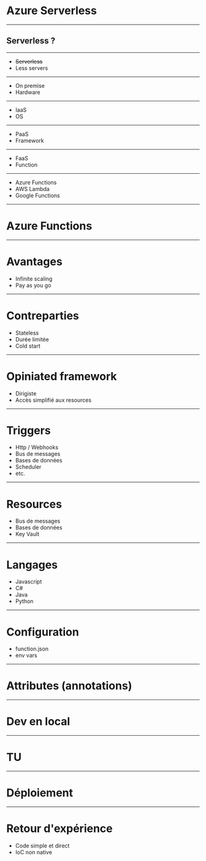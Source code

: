 # Azure Serverless

---

## Serverless ?

---

* <del>Serverless</del>
* Less servers <!-- .element: class="fragment" -->

---

* On premise
* Hardware <!-- .element: class="fragment" -->

---

* IaaS
* OS <!-- .element: class="fragment" -->

---

* PaaS
* Framework <!-- .element: class="fragment" -->

---

* FaaS
* Function <!-- .element: class="fragment" -->

---

* Azure Functions
* AWS Lambda <!-- .element: class="fragment" -->
* Google Functions <!-- .element: class="fragment" -->

---

# Azure Functions

---

# Avantages
* Infinite scaling
* Pay as you go

---

# Contreparties
* Stateless
* Durée limitée
* Cold start

---

# Opiniated framework
* Dirigiste
* Accès simplifié aux resources

---

# Triggers
* Http / Webhooks
* Bus de messages
* Bases de données
* Scheduler
* etc.

--- 

# Resources
* Bus de messages
* Bases de données
* Key Vault

--- 

# Langages
* Javascript
* C#
* Java
* Python

---

# Configuration
* function.json
* env vars

---

# Attributes (annotations)

---

# Dev en local

---

# TU

---

# Déploiement

---

# Retour d'expérience
* Code simple et direct
* IoC non native

